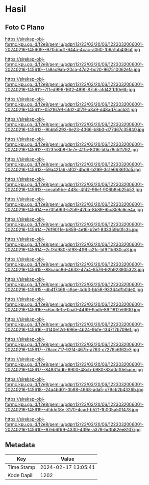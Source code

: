 # Hasil

## Foto C Plano

https://sirekap-obj-formc.kpu.go.id/f2e8/pemilu/pdpr/12/23/03/20/06/1223032006001-20240216-145609--9715bbd1-644a-4cac-a060-fb9a1bb436af.jpg

https://sirekap-obj-formc.kpu.go.id/f2e8/pemilu/pdpr/12/23/03/20/06/1223032006001-20240216-145610--1a9ac9ab-20ca-47d2-bc20-967510062efa.jpg

https://sirekap-obj-formc.kpu.go.id/f2e8/pemilu/pdpr/12/23/03/20/06/1223032006001-20240216-145611--7f1ed996-16f2-489f-87c6-afd42fb10e6b.jpg

https://sirekap-obj-formc.kpu.go.id/f2e8/pemilu/pdpr/12/23/03/20/06/1223032006001-20240216-145611--052167e1-5fd2-4f79-a3a9-d48ad7cacb31.jpg

https://sirekap-obj-formc.kpu.go.id/f2e8/pemilu/pdpr/12/23/03/20/06/1223032006001-20240216-145612--9bbb5293-6e23-4366-b8b0-d77d67c35840.jpg

https://sirekap-obj-formc.kpu.go.id/f2e8/pemilu/pdpr/12/23/03/20/06/1223032006001-20240216-145612--323fe8b8-0e7e-4115-8016-b0a78c5f1792.jpg

https://sirekap-obj-formc.kpu.go.id/f2e8/pemilu/pdpr/12/23/03/20/06/1223032006001-20240216-145613--59a421a6-af02-4bd9-b299-3c1e663610d5.jpg

https://sirekap-obj-formc.kpu.go.id/f2e8/pemilu/pdpr/12/23/03/20/06/1223032006001-20240216-145613--cecab9be-448c-4f42-96ef-906b8eb25b53.jpg

https://sirekap-obj-formc.kpu.go.id/f2e8/pemilu/pdpr/12/23/03/20/06/1223032006001-20240216-145614--e70fa093-52b9-42ba-8b89-65c859c6ce4a.jpg

https://sirekap-obj-formc.kpu.go.id/f2e8/pemilu/pdpr/12/23/03/20/06/1223032006001-20240216-145614--7619011e-b859-4e16-b2ef-833359b0fc3c.jpg

https://sirekap-obj-formc.kpu.go.id/f2e8/pemilu/pdpr/12/23/03/20/06/1223032006001-20240216-145614--2cf3d980-5f98-4f9f-a21c-bf9f1b630ca3.jpg

https://sirekap-obj-formc.kpu.go.id/f2e8/pemilu/pdpr/12/23/03/20/06/1223032006001-20240216-145615--88cabc86-4633-47a4-8576-92b923905323.jpg

https://sirekap-obj-formc.kpu.go.id/f2e8/pemilu/pdpr/12/23/03/20/06/1223032006001-20240216-145615--db417469-c9ae-4db3-bb56-93344d1b0de0.jpg

https://sirekap-obj-formc.kpu.go.id/f2e8/pemilu/pdpr/12/23/03/20/06/1223032006001-20240216-145616--c6ac3e15-0aa0-4469-9ad5-89f1812e6900.jpg

https://sirekap-obj-formc.kpu.go.id/f2e8/pemilu/pdpr/12/23/03/20/06/1223032006001-20240216-145616--3140e12d-696e-4b24-9bfe-134717b709e1.jpg

https://sirekap-obj-formc.kpu.go.id/f2e8/pemilu/pdpr/12/23/03/20/06/1223032006001-20240216-145617--78acc717-92f4-467b-a783-c7278c6f62e3.jpg

https://sirekap-obj-formc.kpu.go.id/f2e8/pemilu/pdpr/12/23/03/20/06/1223032006001-20240216-145617--84831ddb-8900-48cb-b980-83d0cf0e5ace.jpg

https://sirekap-obj-formc.kpu.go.id/f2e8/pemilu/pdpr/12/23/03/20/06/1223032006001-20240216-145618--24a4bd01-3b98-4668-ada5-c79cb2b4336b.jpg

https://sirekap-obj-formc.kpu.go.id/f2e8/pemilu/pdpr/12/23/03/20/06/1223032006001-20240216-145619--dfdddf8e-3170-4cad-b521-1b005a501478.jpg

https://sirekap-obj-formc.kpu.go.id/f2e8/pemilu/pdpr/12/23/03/20/06/1223032006001-20240216-145610--97eb6f69-4330-439e-a379-bdfb82ee8107.jpg


## Metadata

| Key        | Value               |
| ---------- | ------------------- |
| Time Stamp | 2024-02-17 13:05:41 |
| Kode Dapil | 1202                |



